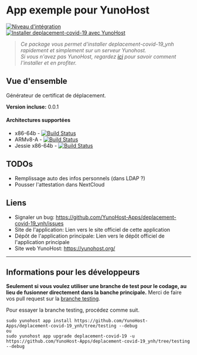 # App exemple pour YunoHost

[![Niveau d'intégration](https://dash.yunohost.org/integration/deplacement-covid-19.svg)](https://dash.yunohost.org/appci/app/deplacement-covid-19)  
[![Installer deplacement-covid-19 avec YunoHost](https://install-app.yunohost.org/install-with-yunohost.png)](https://install-app.yunohost.org/?app=deplacement-covid-19)

> *Ce package vous permet d'installer deplacement-covid-19_ynh rapidement et simplement sur un serveur Yunohost.  
Si vous n'avez pas YunoHost, regardez [ici](https://yunohost.org/#/install) pour savoir comment l'installer et en profiter.*

## Vue d'ensemble
Générateur de certificat de déplacement.

**Version incluse:** 0.0.1

#### Architectures supportées

* x86-64b - [![Build Status](https://ci-apps.yunohost.org/ci/logs/deplacement-covid-19%20%28Apps%29.svg)](https://ci-apps.yunohost.org/ci/apps/deplacement-covid-19/)
* ARMv8-A - [![Build Status](https://ci-apps-arm.yunohost.org/ci/logs/deplacement-covid-19%20%28Apps%29.svg)](https://ci-apps-arm.yunohost.org/ci/apps/deplacement-covid-19/)
* Jessie x86-64b - [![Build Status](https://ci-stretch.nohost.me/ci/logs/deplacement-covid-19%20%28Apps%29.svg)](https://ci-stretch.nohost.me/ci/apps/deplacement-covid-19/)

## TODOs

 * Remplissage auto des infos personnels (dans LDAP ?)
 * Pousser l'attestation dans NextCloud

## Liens

 * Signaler un bug: https://github.com/YunoHost-Apps/deplacement-covid-19_ynh/issues
 * Site de l'application: Lien vers le site officiel de cette application
 * Dépôt de l'application principale: Lien vers le dépôt officiel de l'application principale
 * Site web YunoHost: https://yunohost.org/

---

Informations pour les développeurs
----------------

**Seulement si vous voulez utiliser une branche de test pour le codage, au lieu de fusionner directement dans la banche principale.**
Merci de faire vos pull request sur la [branche testing](https://github.com/YunoHost-Apps/deplacement-covid-19_ynh/tree/testing).

Pour essayer la branche testing, procédez comme suit.
```
sudo yunohost app install https://github.com/YunoHost-Apps/deplacement-covid-19_ynh/tree/testing --debug
ou
sudo yunohost app upgrade deplacement-covid-19 -u https://github.com/YunoHost-Apps/deplacement-covid-19_ynh/tree/testing --debug
```
